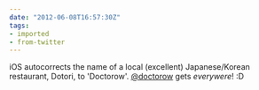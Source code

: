 ```yaml
---
date: "2012-06-08T16:57:30Z"
tags:
- imported
- from-twitter
---
```

iOS autocorrects the name of a local \(excellent\) Japanese/Korean restaurant, Dotori, to 'Doctorow'. [@doctorow](https://twitter.com/doctorow) gets *everywere*\! :D
